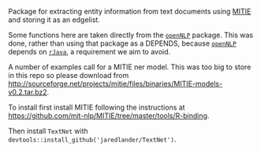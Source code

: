 <!-- README.md is generated from README.Rmd. Please edit that file -->
Package for extracting entity information from text documents using [MITIE](https://github.com/mit-nlp/MITIE) and storing it as an edgelist.

Some functions here are taken directly from the [`openNLP`](http://cran.r-project.org/web/packages/openNLP/index.html) package. This was done, rather than using that package as a DEPENDS, because [`openNLP`](http://cran.r-project.org/web/packages/openNLP/index.html) depends on [`rJava`](http://cran.r-project.org/web/packages/rJava/index.html), a requirement we aim to avoid.

A number of examples call for a MITIE ner model. This was too big to store in this repo so please download from <http://sourceforge.net/projects/mitie/files/binaries/MITIE-models-v0.2.tar.bz2>.

To install first install MITIE following the instructions at <https://github.com/mit-nlp/MITIE/tree/master/tools/R-binding>.

Then install `TextNet` with `devtools::install_github('jaredlander/TextNet')`.
